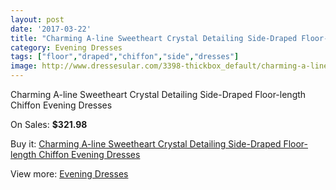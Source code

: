 ```yaml
---
layout: post
date: '2017-03-22'
title: "Charming A-line Sweetheart Crystal Detailing Side-Draped Floor-length Chiffon Evening Dresses"
category: Evening Dresses
tags: ["floor","draped","chiffon","side","dresses"]
image: http://www.dressesular.com/3398-thickbox_default/charming-a-line-sweetheart-crystal-detailing-side-draped-floor-length-chiffon-evening-dresses.jpg
---
```

Charming A-line Sweetheart Crystal Detailing Side-Draped Floor-length Chiffon Evening Dresses

On Sales: **$321.98**
<a href="https://www.dressesular.com/evening-dresses/1227-charming-a-line-sweetheart-crystal-detailing-side-draped-floor-length-chiffon-evening-dresses.html"><amp-img layout="responsive" width="600" height="600" src="//www.dressesular.com/3398-thickbox_default/charming-a-line-sweetheart-crystal-detailing-side-draped-floor-length-chiffon-evening-dresses.jpg" alt="Charming A-line Sweetheart Crystal Detailing Side-Draped Floor-length Chiffon Evening Dresses 0" /></a>
<a href="https://www.dressesular.com/evening-dresses/1227-charming-a-line-sweetheart-crystal-detailing-side-draped-floor-length-chiffon-evening-dresses.html"><amp-img layout="responsive" width="600" height="600" src="//www.dressesular.com/3402-thickbox_default/charming-a-line-sweetheart-crystal-detailing-side-draped-floor-length-chiffon-evening-dresses.jpg" alt="Charming A-line Sweetheart Crystal Detailing Side-Draped Floor-length Chiffon Evening Dresses 1" /></a>
<a href="https://www.dressesular.com/evening-dresses/1227-charming-a-line-sweetheart-crystal-detailing-side-draped-floor-length-chiffon-evening-dresses.html"><amp-img layout="responsive" width="600" height="600" src="//www.dressesular.com/3401-thickbox_default/charming-a-line-sweetheart-crystal-detailing-side-draped-floor-length-chiffon-evening-dresses.jpg" alt="Charming A-line Sweetheart Crystal Detailing Side-Draped Floor-length Chiffon Evening Dresses 2" /></a>
<a href="https://www.dressesular.com/evening-dresses/1227-charming-a-line-sweetheart-crystal-detailing-side-draped-floor-length-chiffon-evening-dresses.html"><amp-img layout="responsive" width="600" height="600" src="//www.dressesular.com/3400-thickbox_default/charming-a-line-sweetheart-crystal-detailing-side-draped-floor-length-chiffon-evening-dresses.jpg" alt="Charming A-line Sweetheart Crystal Detailing Side-Draped Floor-length Chiffon Evening Dresses 3" /></a>
<a href="https://www.dressesular.com/evening-dresses/1227-charming-a-line-sweetheart-crystal-detailing-side-draped-floor-length-chiffon-evening-dresses.html"><amp-img layout="responsive" width="600" height="600" src="//www.dressesular.com/3399-thickbox_default/charming-a-line-sweetheart-crystal-detailing-side-draped-floor-length-chiffon-evening-dresses.jpg" alt="Charming A-line Sweetheart Crystal Detailing Side-Draped Floor-length Chiffon Evening Dresses 4" /></a>

Buy it: [Charming A-line Sweetheart Crystal Detailing Side-Draped Floor-length Chiffon Evening Dresses](https://www.dressesular.com/evening-dresses/1227-charming-a-line-sweetheart-crystal-detailing-side-draped-floor-length-chiffon-evening-dresses.html "Charming A-line Sweetheart Crystal Detailing Side-Draped Floor-length Chiffon Evening Dresses")

View more: [Evening Dresses](https://www.dressesular.com/8-evening-dresses "Evening Dresses")
